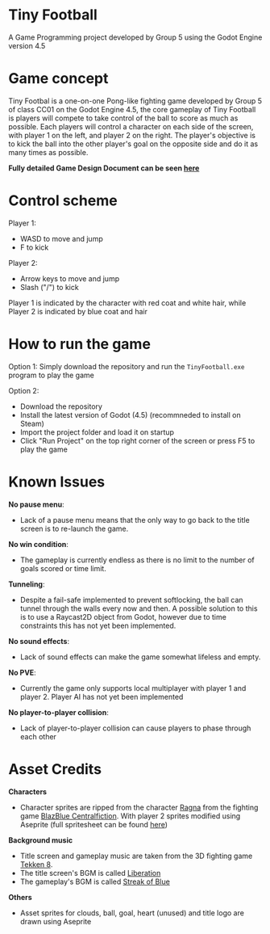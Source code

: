 # Tiny Football

A Game Programming project developed by Group 5 using the Godot Engine version 4.5

# Game concept

Tiny Footbal is a one-on-one Pong-like fighting game developed by Group 5 of class CC01 on the Godot Engine 4.5, the core gameplay of Tiny Football is players will compete to take control of the ball to score as much as possible. Each players will control a character on each side of the screen, with player 1 on the left, and player 2 on the right. The player's objective is to kick the ball into the other player's goal on the opposite side and do it as many times as possible.

**Fully detailed Game Design Document can be seen [here](https://docs.google.com/document/d/1DZB3DOdCDvatDOHOyQoA1dfMkeiWyGJW_97vBWZ8FY0/edit?usp=sharing)**

# Control scheme

Player 1:
- WASD to move and jump
- F to kick

Player 2:
- Arrow keys to move and jump
- Slash ("/") to kick

Player 1 is indicated by the character with red coat and white hair, while Player 2 is indicated by blue coat and hair

# How to run the game

Option 1: Simply download the repository and run the ``TinyFootball.exe`` program to play the game

Option 2:
- Download the repository
- Install the latest version of Godot (4.5) (recommneded to install on Steam)
- Import the project folder and load it on startup
- Click "Run Project" on the top right corner of the screen or press F5 to play the game

# Known Issues
**No pause menu**:
  - Lack of a pause menu means that the only way to go back to the title screen is to re-launch the game.
    
**No win condition**:
  - The gameplay is currently endless as there is no limit to the number of goals scored or time limit.
    
**Tunneling**:
  - Despite a fail-safe implemented to prevent softlocking, the ball can tunnel through the walls every now and then. A possible solution to this is to use a Raycast2D object from Godot, however due to time constraints this has not yet been implemented.
    
**No sound effects**:
  - Lack of sound effects can make the game somewhat lifeless and empty.
    
**No PVE**:
  - Currently the game only supports local multiplayer with player 1 and player 2. Player AI has not yet been implemented
    
 **No player-to-player collision**:
  - Lack of player-to-player collision can cause players to phase through each other

# Asset Credits
**Characters**
- Character sprites are ripped from the character [Ragna](https://www.dustloop.com/w/BBCF/Ragna_the_Bloodedge) from the fighting game [BlazBlue Centralfiction](https://www.dustloop.com/w/BBCF). With player 2 sprites modified using Aseprite (full spritesheet can be found [here](https://www.spriters-resource.com/pc_computer/blazbluecentralfiction/asset/92445/))
  
**Background music**
- Title screen and gameplay music are taken from the 3D fighting game [Tekken 8](https://tekken.fandom.com/wiki/TEKKEN_8_ORIGINAL_SOUNDTRACK).
- The title screen's BGM is called [Liberation](https://youtu.be/9e4heRDhJ94?si=l17TGQtcu6tzPBOD)
- The gameplay's BGM is called [Streak of Blue](https://youtu.be/S4Lit6cTGv0?si=0BUUhktopjwphguj)
  
**Others**
- Asset sprites for clouds, ball, goal, heart (unused) and title logo are drawn using Aseprite
